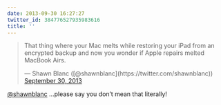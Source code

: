```yaml
---
date: 2013-09-30 16:27:27
twitter_id: 384776527935983616
title: ''
---
```


<blockquote class="twitter-tweet"><p lang="en" dir="ltr">That thing where your Mac melts while restoring your iPad from an encrypted backup and now you wonder if Apple repairs melted MacBook Airs.</p>&mdash; Shawn Blanc ([@shawnblanc](https://twitter.com/shawnblanc)) <a href="https://twitter.com/shawnblanc/status/384766345285341184?ref_src=twsrc%5Etfw">September 30, 2013</a></blockquote>
<script async src="https://platform.twitter.com/widgets.js" charset="utf-8"></script>

[@shawnblanc](https://twitter.com/shawnblanc) …please say you don’t mean that literally!
